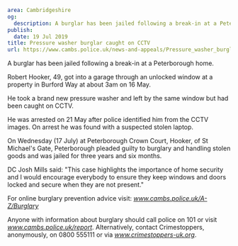 ```yaml
area: Cambridgeshire
og:
  description: A burglar has been jailed following a break-in at a Peterborough home.
publish:
  date: 19 Jul 2019
title: Pressure washer burglar caught on CCTV
url: https://www.cambs.police.uk/news-and-appeals/Pressure_washer_burglar_caught_on_CCTV
```

A burglar has been jailed following a break-in at a Peterborough home.

Robert Hooker, 49, got into a garage through an unlocked window at a property in Burford Way at about 3am on 16 May.

He took a brand new pressure washer and left by the same window but had been caught on CCTV.

He was arrested on 21 May after police identified him from the CCTV images. On arrest he was found with a suspected stolen laptop.

On Wednesday (17 July) at Peterborough Crown Court, Hooker, of St Michael's Gate, Peterborough pleaded guilty to burglary and handling stolen goods and was jailed for three years and six months.

DC Josh Mills said: "This case highlights the importance of home security and I would encourage everybody to ensure they keep windows and doors locked and secure when they are not present."

For online burglary prevention advice visit: _www.cambs.police.uk/A-Z/Burglary_

Anyone with information about burglary should call police on 101 or visit _www.cambs.police.uk/report_. Alternatively, contact Crimestoppers, anonymously, on 0800 555111 or via _www.crimestoppers-uk.org_.
